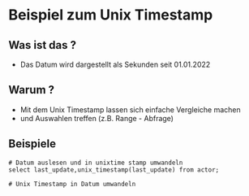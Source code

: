 # Beispiel zum Unix Timestamp 

## Was ist das ? 

  * Das Datum wird dargestellt als Sekunden seit 01.01.2022 

## Warum ? 

  * Mit dem Unix Timestamp lassen sich einfache Vergleiche machen 
  * und Auswahlen treffen (z.B. Range - Abfrage) 

## Beispiele 

```
# Datum auslesen und in unixtime stamp umwandeln 
select last_update,unix_timestamp(last_update) from actor;

# Unix Timestamp in Datum umwandeln 


```

